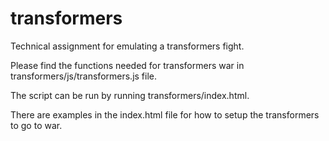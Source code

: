 # transformers
Technical assignment for emulating a transformers fight.

Please find the functions needed for transformers war in  transformers/js/transformers.js file.

The script can be run by running transformers/index.html.

There are examples in the index.html file for how to setup the transformers to go to war.
